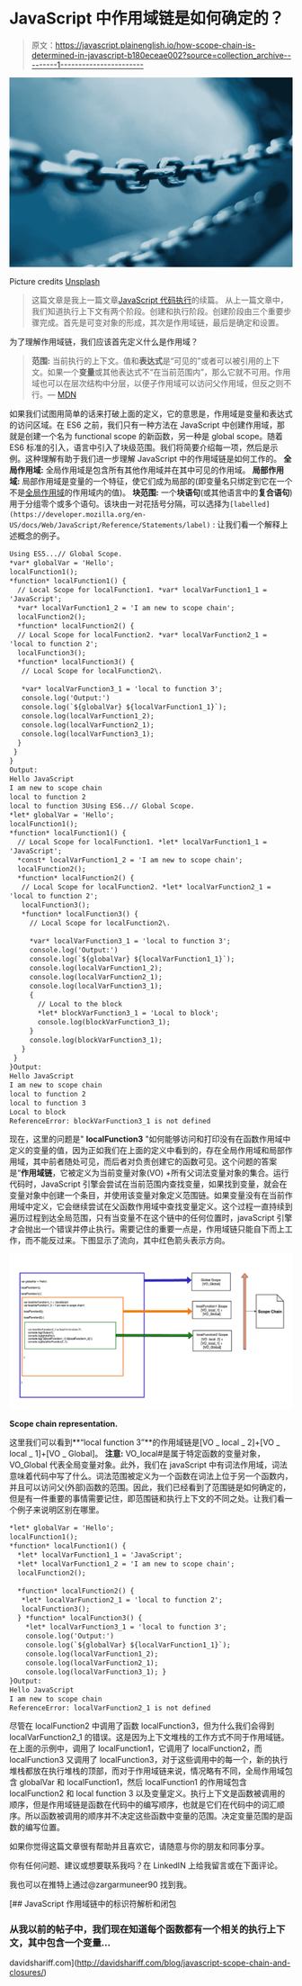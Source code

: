 # JavaScript 中作用域链是如何确定的？

> 原文：<https://javascript.plainenglish.io/how-scope-chain-is-determined-in-javascript-b180eceae002?source=collection_archive---------1----------------------->

![](img/d915cc06fdcc45e4a4a04fab7be6b4b1.png)

Picture credits [Unsplash](https://unsplash.com/photos/PDxYfXVlK2M)

> 这篇文章是我上一篇文章[JavaScript 代码执行](https://medium.com/javascript-in-plain-english/javascript-parsing-and-code-execution-f92a08498ec1)的续篇。
> 从上一篇文章中，我们知道执行上下文有两个阶段。创建和执行阶段。创建阶段由三个重要步骤完成。首先是可变对象的形成，其次是作用域链，最后是确定和设置。

为了理解作用域链，我们应该首先定义什么是作用域？

> **范围:**
> 当前执行的上下文。值和**表达式**是“可见的”或者可以被引用的上下文。如果一个**变量**或其他表达式不“在当前范围内”，那么它就不可用。作用域也可以在层次结构中分层，以便子作用域可以访问父作用域，但反之则不行。— [MDN](https://developer.mozilla.org/en-US/docs/Glossary/Scope)

如果我们试图用简单的话来打破上面的定义，它的意思是，作用域是变量和表达式的访问区域。在 ES6 之前，我们只有一种方法在 JavaScript 中创建作用域，那就是创建一个名为 functional scope 的新函数，另一种是 global scope。随着 ES6 标准的引入，语言中引入了块级范围。我们将简要介绍每一项，然后是示例。这种理解有助于我们进一步理解 JavaScript 中的作用域链是如何工作的。
**全局作用域:** 全局作用域是包含所有其他作用域并在其中可见的作用域。
**局部作用域:** 局部作用域是变量的一个特征，使它们成为局部的(即变量名只绑定到它在一个不是[全局作用域](https://developer.mozilla.org/en-US/docs/Glossary/global_scope)的作用域内的值)。
**块范围:**
一个**块语句**(或其他语言中的**复合语句**)用于分组零个或多个语句。该块由一对花括号分隔，可以选择为`[labelled](https://developer.mozilla.org/en-US/docs/Web/JavaScript/Reference/Statements/label)` :
让我们看一个解释上述概念的例子。

```
Using ES5...// Global Scope.
*var* globalVar = 'Hello';
localFunction1();
*function* localFunction1() {
  // Local Scope for localFunction1. *var* localVarFunction1_1 = 'JavaScript';
  *var* localVarFunction1_2 = 'I am new to scope chain';
  localFunction2();
  *function* localFunction2() {
  // Local Scope for localFunction2. *var* localVarFunction2_1 = 'local to function 2';
  localFunction3();
  *function* localFunction3() {
   // Local Scope for localFunction2\. 

   *var* localVarFunction3_1 = 'local to function 3';
   console.log('Output:')
   console.log(`${globalVar} ${localVarFunction1_1}`); 
   console.log(localVarFunction1_2);
   console.log(localVarFunction2_1);
   console.log(localVarFunction3_1);
  }
 }
}
Output:
Hello JavaScript
I am new to scope chain
local to function 2
local to function 3Using ES6..// Global Scope.
*let* globalVar = 'Hello';
localFunction1();
*function* localFunction1() {
  // Local Scope for localFunction1. *let* localVarFunction1_1 = 'JavaScript';
  *const* localVarFunction1_2 = 'I am new to scope chain';
  localFunction2();
  *function* localFunction2() {
   // Local Scope for localFunction2. *let* localVarFunction2_1 = 'local to function 2';
   localFunction3();
   *function* localFunction3() {
     // Local Scope for localFunction2\. 

     *var* localVarFunction3_1 = 'local to function 3';
     console.log('Output:')
     console.log(`${globalVar} ${localVarFunction1_1}`); 
     console.log(localVarFunction1_2);
     console.log(localVarFunction2_1);
     console.log(localVarFunction3_1);
     {
       // Local to the block
       *let* blockVarFunction3_1 = 'Local to block';
       console.log(blockVarFunction3_1);
     }
     console.log(blockVarFunction3_1);
   }
 }
}Output:
Hello JavaScript
I am new to scope chain
local to function 2
local to function 3
Local to block
ReferenceError: blockVarFunction3_1 is not defined
```

现在，这里的问题是" **localFunction3** "如何能够访问和打印没有在函数作用域中定义的变量的值，因为正如我们在上面的定义中看到的，存在全局作用域和局部作用域，其中前者随处可见，而后者对负责创建它的函数可见。这个问题的答案是“**作用域链**，它被定义为当前变量对象(VO) +所有父词法变量对象的集合。运行代码时，JavaScript 引擎会尝试在当前范围内查找变量，如果找到变量，就会在变量对象中创建一个条目，并使用该变量对象定义范围链。如果变量没有在当前作用域中定义，它会继续尝试在父函数作用域中查找变量定义。这个过程一直持续到遍历过程到达全局范围，只有当变量不在这个链中的任何位置时，javaScript 引擎才会抛出一个错误并停止执行。需要记住的重要一点是，作用域链只能自下而上工作，而不能反过来。下图显示了流向，其中红色箭头表示方向。

![](img/51800e48fe9d3c6b0fc8c00691b6c966.png)

**Scope chain representation.**

这里我们可以看到**“local function 3”**的作用域链是[VO _ local _ 2]+[VO _ local _ 1]+[VO _ Global]。
**注意:** VO_local#是属于特定函数的变量对象，VO_Global 代表全局变量对象。此外，我们在 javaScript 中有词法作用域，词法意味着代码中写了什么。词法范围被定义为一个函数在词法上位于另一个函数内，并且可以访问父(外部)函数的范围。因此，我们已经看到了范围链是如何确定的，但是有一件重要的事情需要记住，即范围链和执行上下文的不同之处。让我们看一个例子来说明区别在哪里。

```
*let* globalVar = 'Hello';
localFunction1();
*function* localFunction1() {
  *let* localVarFunction1_1 = 'JavaScript';
  *let* localVarFunction1_2 = 'I am new to scope chain';
  localFunction2();

  *function* localFunction2() {
   *let* localVarFunction2_1 = 'local to function 2';
   localFunction3();
  } *function* localFunction3() {
    *let* localVarFunction3_1 = 'local to function 3';
    console.log('Output:')
    console.log(`${globalVar} ${localVarFunction1_1}`);
    console.log(localVarFunction1_2);
    console.log(localVarFunction2_1);
    console.log(localVarFunction3_1); }
}Output:
Hello JavaScript
I am new to scope chain
ReferenceError: localVarFunction2_1 is not defined
```

尽管在 localFunction2 中调用了函数 localFunction3，但为什么我们会得到 localVarFunction2_1 的错误。这是因为上下文堆栈的工作方式不同于作用域链。在上面的示例中，调用了 localFunction1，它调用了 localFunction2，而 localFunction3 又调用了 localFunction3，对于这些调用中的每一个，新的执行堆栈都放在执行堆栈的顶部，而对于作用域链来说，情况略有不同，全局作用域包含 globalVar 和 localFunction1，然后 localFunction1 的作用域包含 localFunction2 和 local function 3 以及变量定义。执行上下文是函数被调用的顺序，但是作用域链是函数在代码中的编写顺序，也就是它们在代码中的词汇顺序。所以函数被调用的顺序并不决定这些函数中变量的范围。决定变量范围的是函数的编写位置。

如果你觉得这篇文章很有帮助并且喜欢它，请随意与你的朋友和同事分享。

你有任何问题、建议或想要联系我吗？在 LinkedIN 上给我留言或在下面评论。

我也可以在推特上通过@zargarmuneer90 找到我。

[](http://davidshariff.com/blog/javascript-scope-chain-and-closures/) [## JavaScript 作用域链中的标识符解析和闭包

### 从我以前的帖子中，我们现在知道每个函数都有一个相关的执行上下文，其中包含一个变量…

davidshariff.com](http://davidshariff.com/blog/javascript-scope-chain-and-closures/)